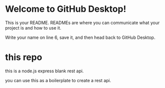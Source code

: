 # Welcome to GitHub Desktop!

This is your README. READMEs are where you can communicate what your project is and how to use it.

Write your name on line 6, save it, and then head back to GitHub Desktop.

# this repo

this is a node.js express blank rest api.

you can use this as a boilerplate to create a rest api.
